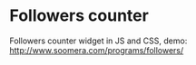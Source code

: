 # Followers counter
Followers counter widget in JS and CSS, demo: http://www.soomera.com/programs/followers/
